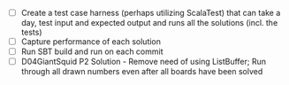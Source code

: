 - [ ] Create a test case harness (perhaps utilizing ScalaTest) that can take a day, test input and expected output and runs all the solutions (incl. the tests)
- [ ] Capture performance of each solution 
- [ ] Run SBT build and run on each commit
- [ ] D04GiantSquid P2 Solution - Remove need of using ListBuffer; Run through all drawn numbers even after all boards have been solved
